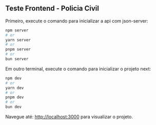 ## Teste Frontend - Policia Civil

Primeiro, execute o comando para inicializar a api com json-server:

```bash
npm server
# or
yarn server
# or
pnpm server
# or
bun server
```

Em outro terminal, execute o comando para inicializar o projeto next: 

```bash
npm dev
# or
yarn dev
# or
pnpm dev
# or
bun dev
```

Navegue até: [http://localhost:3000](http://localhost:3000) para visualizar o projeto.
